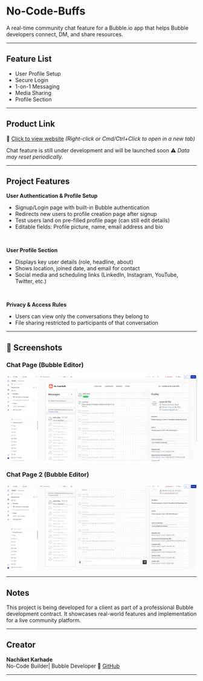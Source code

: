 # No-Code-Buffs
A real-time community chat feature for a Bubble.io app that helps Bubble developers connect, DM, and share resources.

---

## Feature List

- User Profile Setup
- Secure Login
- 1-on-1 Messaging
- Media Sharing 
- Profile Section

---

## Product Link

🔗 [Click to view website](https://nocodebuffs.com/)
_(Right-click or Cmd/Ctrl+Click to open in a new tab)_

Chat feature is still under development and will be launched soon
⚠️ *Data may reset periodically.*

---

## Project Features

**User Authentication & Profile Setup**
- Signup/Login page with built-in Bubble authentication
- Redirects new users to profile creation page after signup
- Test users land on pre-filled profile page (can still edit details)
- Editable fields: Profile picture, name, email address and bio
<br>

**User Profile Section**
- Displays key user details (role, headline, about)
- Shows location, joined date, and email for contact
- Social media and scheduling links (LinkedIn, Instagram, YouTube, Twitter, etc.)
<br>

**Privacy & Access Rules**
- Users can view only the conversations they belong to
- File sharing restricted to participants of that conversation

---

## 📸 Screenshots 

### Chat Page (Bubble Editor)
![Chat Page (Bubble Editor)](screenshots/Chat%20Page%20%28Bubble%20Editor%29.png)

### Chat Page 2 (Bubble Editor)
![Chat Page 2 (Bubble Editor)](screenshots/Chat%20Page%202%20%28Bubble%20Editor%29.png)

---

## Notes
This project is being developed for a client as part of a professional Bubble development contract. It showcases real-world features and implementation for a live community platform.

---

## Creator

**Nachiket Karhade**  
No-Code Builder| Bubble Developer
🔗 [GitHub](https://github.com/NachiketK43) 
<br>


---
